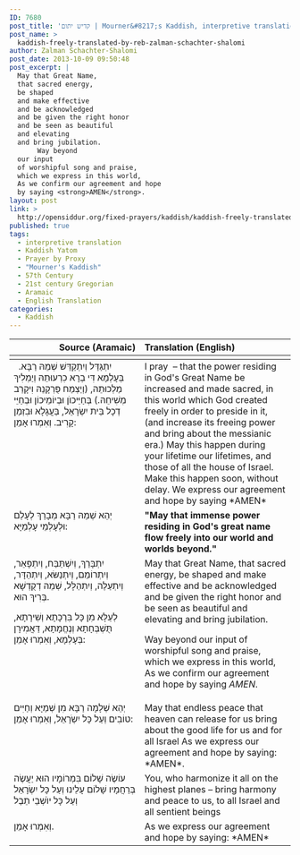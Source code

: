 ```yaml
---
ID: 7680
post_title: 'קדיש יתום | Mourner&#8217;s Kaddish, interpretive translation by Rabbi Zalman Schachter-Shalomi z&#8221;l'
post_name: >
  kaddish-freely-translated-by-reb-zalman-schachter-shalomi
author: Zalman Schachter-Shalomi
post_date: 2013-10-09 09:50:48
post_excerpt: |
  May that Great Name,
  that sacred energy,
  be shaped
  and make effective
  and be acknowledged
  and be given the right honor
  and be seen as beautiful
  and elevating
  and bring jubilation.
       Way beyond
  our input
  of worshipful song and praise,
  which we express in this world,
  As we confirm our agreement and hope
  by saying <strong>AMEN</strong>.
layout: post
link: >
  http://opensiddur.org/fixed-prayers/kaddish/kaddish-freely-translated-by-reb-zalman-schachter-shalomi/
published: true
tags:
  - interpretive translation
  - Kaddish Yatom
  - Prayer by Proxy
  - "Mourner's Kaddish"
  - 57th Century
  - 21st century Gregorian
  - Aramaic
  - English Translation
categories:
  - Kaddish
---
```

<table style="margin-left: auto;margin-right: auto;" class="draggable">
<thead><tr><th id="x" style="text-align: right;">Source (Aramaic)</th><th style="text-align: left;">Translation (English)</th></tr></thead>
<tbody>
<tr>
<td style="vertical-align:top;" width="46%">
<div class="liturgy"><span lang="he">
<tbody>
<tr>
<td style="vertical-align:top;" width="46%">
<div class="liturgy"><span lang="he">
&nbsp;
יִתְגַּדַּל 
וְיִתְקַדַּשׁ 
שְׁמֵהּ רַבָּא.
בְּעָלְמָא דִּי 
בְרָא כִרְעוּתֵהּ 
וְיַמְלִיךְ מַלְכוּתֵהּ,
(וְיַצְמַח פֻּרְקָנֵהּ
וִיקָרֵב מְשִׁיחֵהּ.)
בְּחַיֵּיכוֺן 
וּבְיוֹמֵיכוֹן 
וּבְחַיֵּי 
דְכָל בֵּית יִשְׂרָאֵל,
בַּעֲגָלָא וּבִזְמַן קָרִיב.
וְאִמְרוּ 
אָמֵן:  
</span></div></td>
 
<td style="vertical-align:top;" width="53%"><div class="english">
I pray  –
that the power residing
in God's Great Name
be increased and made sacred,
in this world
which God created freely
in order to preside in it,
(and increase its freeing power
and bring about the messianic era.)
May this happen
during your lifetime
our lifetimes,
and those of all the house of Israel.
Make this happen soon, without delay.
We express our agreement and hope
by saying *AMEN*
	</div></td></tr>
<tr><td style="vertical-align:top;" width="46%"><div class="liturgy"><span lang="he">
יְהֵא 
שְׁמֵהּ רַבָּא 
מְבָרַךְ 
לְעָלַם 
וּלְעָלְמֵי עָלְמַיָּא:
</span></div></td>
 
<td style="vertical-align:top;" width="53%"><div class="english">
<strong>"May that immense power
residing in God's great name
flow freely
into our world
and worlds beyond."</strong>
	</div></td></tr>
<tr><td style="vertical-align:top;" width="46%"><div class="liturgy"><span lang="he">
יִתְבָּרַךְ,
 וְיִשְׁתַּבַּח,
 וְיִתְפָּאֵר,
 וְיִתְרוֹמֵם,
 וְיִתְנַשּׂא,
 וְיִתְהַדָּר,
 וְיִתְעַלֶּה,
 וְיִתְהַלָּל,
שְׁמֵהּ דְקֻדְשָׁא בְּרִיךְ הוּא.

לְעֵלָּא מִן כָּל 
בִּרְכָתָא וְשִׁירָתָא,
 תֻּשְׁבְּחָתָא וְנֶחֱמָתָא,
 דַּאֲמִירָן בְּעָלְמָא,
 וְאִמְרוּ אָמֵן: 
</span></div></td>
 
<td style="vertical-align:top;" width="53%"><div class="english">
May that Great Name,
that sacred energy,
be shaped
and make effective
and be acknowledged
and be given the right honor
and be seen as beautiful
and elevating
and bring jubilation.

Way beyond
our input
of worshipful song and praise,
which we express in this world,
As we confirm our agreement and hope
by saying *AMEN*.
	</div></td></tr>
<tr><td style="vertical-align:top;" width="46%"><div class="liturgy"><span lang="he">
יְהֵא שְׁלָמָה 
רַבָּא מִן שְׁמַיָּא 
וְחַיִּים טוֹבִים  
וְעַל כָּל יִשְֹרָאֵל, 
וְאִמְרוּ אָמֵן:
</span></div></td>
 
<td style="vertical-align:top;" width="53%"><div class="english">
May that endless peace
that heaven can release for us
bring about the good life
for us and for all Israel
As we express our agreement and hope
by saying: *AMEN*.
	</div></td></tr>
<tr><td style="vertical-align:top;" width="46%"><div class="liturgy"><span lang="he">
עוֹשֶׂה שָׁלוֹם 
בִּמְרוֹמָיו
 הוּא יַעֲשֶׂה בְּרַחֲמָיו שָׁלוֹם עָלֵינוּ
 וְעַל כָּל יִשְׂרָאֵל וְעַל כָּל יוֺשְׁבֵי תֵבֶל
</span></div></td>
 
<td style="vertical-align:top;" width="53%"><div class="english">
You, who harmonize it all
on the highest planes –
bring harmony and peace to us,
to all Israel and all sentient beings
	</div></td></tr>
<tr><td style="vertical-align:top;" width="46%"><div class="liturgy"><span lang="he">
 וְאִמְרוּ אָמֵן.
</span></div></td>
 
<td style="vertical-align:top;" width="53%"><div class="english">
As we express our agreement and hope
by saying: *AMEN*
</td></tr>
</tbody>
</tbody></tbody></tbody></table>